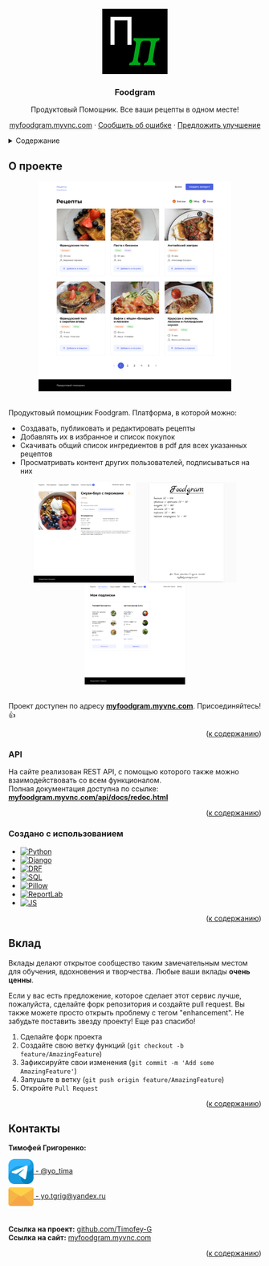 </br>

<div align="center">
  <a href="https://myfoodgram.myvnc.com/">
    <img src="images/logo.png" alt="Logo" width="130" height="130">
  </a>
  <h3 align="center">Foodgram</h2>
  <p align="center">
    Продуктовый Помощник. Все ваши рецепты в одном месте!
    </p>
    <a href="https://myfoodgram.myvnc.com/">myfoodgram.myvnc.com</a>
    ·
    <a href="https://github.com/Timofey-G/Practicum.Yandex/issues">Сообщить об ошибке</a>
    ·
    <a href="https://github.com/Timofey-G/Practicum.Yandex/pulls">Предложить улучшение</a>
  </p>
</div>

<details>
  <summary id="summary">Содержание</summary>
  <ol>
    <li>
      <a href="#о-проекте">О проекте</a>
      <ul>
        <li><a href="#api">API</a></li>
        <li><a href="#создано-с-использованием">Создано с использованием</a></li>
      </ul>
    </li>
    <li><a href="#вклад">Вклад</a></li>
    <li><a href="#контакты">Контакты</a></li>
  </ol>
</details>


## О проекте

<div align="center">
  <a href="https://myfoodgram.myvnc.com/">
    <img src="images/start.png" alt="Logo" width="384" height="419">
  </a>
</div>
</br>

Продуктовый помощник Foodgram. Платформа, в которой можно:
- Создавать, публиковать и редактировать рецепты
- Добавлять их в избранное и список покупок
- Скачивать общий список ингредиентов в pdf для всех указанных рецептов
- Просматривать контент других пользователей, подписываться на них  

<div align="center">
  <a href="https://myfoodgram.myvnc.com/">
    <img src="images/recipe.png" alt="Logo" width="200" height="200">
  </a>
  <a href="https://myfoodgram.myvnc.com/">
    <img src="images/shopping_list.png" alt="Logo" width="200" height="200">
  </a>
  <a href="https://myfoodgram.myvnc.com/">
    <img src="images/following.png" alt="Logo" width="200" height="200">
  </a>
</div>
</br>

Проект доступен по адресу [**myfoodgram.myvnc.com**](https://myfoodgram.myvnc.com/). Присоединяйтесь! :+1:  


<p align="right">(<a href="#summary">к содержанию</a>)</p>


### API

На сайте реализован REST API, с помощью которого также можно взаимодействовать со всем функционалом.  
Полная документация доступна по ссылке: [**myfoodgram.myvnc.com/api/docs/redoc.html**](https://myfoodgram.myvnc.com/api/docs/redoc.html)
</br>

<p align="right">(<a href="#summary">к содержанию</a>)</p>


### Создано с использованием

* [![Python][Python]][Python-url]
* [![Django][Django]][Django-url]
* [![DRF][DRF]][DRF-url]
* [![SQL][SQL]][SQL-url]
* [![Pillow][Pillow]][Pillow-url]
* [![ReportLab][ReportLab]][ReportLab-url]
* [![JS][JS]][JS-url]

<p align="right">(<a href="#summary">к содержанию</a>)</p>


## Вклад

Вклады делают открытое сообщество таким замечательным местом для обучения, вдохновения и творчества. Любые ваши вклады **очень ценны**.

Если у вас есть предложение, которое сделает этот сервис лучше, пожалуйста, сделайте форк репозитория и создайте pull request. Вы также можете просто открыть проблему с тегом "enhancement". Не забудьте поставить звезду проекту! Еще раз спасибо!

1. Сделайте форк проекта
2. Создайте свою ветку функций (`git checkout -b feature/AmazingFeature`)
3. Зафиксируйте свои изменения (`git commit -m 'Add some AmazingFeature'`)
4. Запушьте в ветку (`git push origin feature/AmazingFeature`)
5. Откройте `Pull Request`

<p align="right">(<a href="#summary">к содержанию</a>)</p>


## Контакты

**Тимофей Григоренко:**  

<div>
  <a href="https://t.me/yo_tima/">
    <img align="center" src="images/telegram.png" alt="Timofey Grigorenko | Telegram" width="50px"/>  - @yo_tima
  </a>
</div>
<div>
  <a href="mailto:yotgrig@yandex.ru">
    <img align="center" src="images/email.png" alt="yo.tgrig@yandex.ru" width="50px"/>
    - yo.tgrig@yandex.ru
  </a>
</div>
</br>

**Ссылка на проект:** [github.com/Timofey-G](https://github.com/Timofey-G/)  
**Ссылка на сайт:** [myfoodgram.myvnc.com](https://myfoodgram.myvnc.com/)

<p align="right">(<a href="#summary">к содержанию</a>)</p>


[Python-url]: https://python.org
[Python]: https://img.shields.io/badge/Python-3570a0?style=for-the-badge&logo=python&logoColor=ffe366
[Django-url]: https://www.djangoproject.com/
[Django]: https://img.shields.io/badge/Django-0c4b33?style=for-the-badge&logo=django&logoColor=44b78b
[DRF-url]: https://www.django-rest-framework.org/
[DRF]: https://img.shields.io/badge/Django_Rest_Framework-562d2d?style=for-the-badge&logo=django&logoColor=a30000
[SQL-url]: https://www.postgresql.org/
[SQL]: https://img.shields.io/badge/SQL-32658f?style=for-the-badge&logo=postgresql&logoColor=ffffff
[Pillow-url]: https://python-pillow.org/
[Pillow]: https://img.shields.io/badge/Pillow-3570a0?style=for-the-badge&logo=python&logoColor=ffffff
[ReportLab-url]: https://docs.reportlab.com/
[ReportLab]: https://img.shields.io/badge/ReportLab-11274e?style=for-the-badge

[JS-url]: https://www.javascript.com/
[JS]: https://img.shields.io/badge/JavaScript-fcdc00?style=for-the-badge&logo=javascript&logoColor=181818